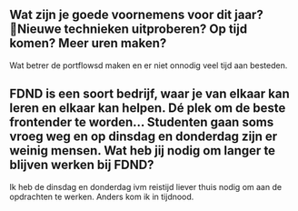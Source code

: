 ## Wat zijn je goede voornemens voor dit jaar? Nieuwe technieken uitproberen? Op tijd komen? Meer uren maken?
Wat betrer de portflowsd maken en er niet onnodig veel tijd aan besteden.

## FDND is een soort bedrijf, waar je van elkaar kan leren en elkaar kan helpen. Dé plek om de beste frontender te worden… Studenten gaan soms vroeg weg en op dinsdag en donderdag zijn er weinig mensen. Wat heb jij nodig om langer te blijven werken bij FDND?

Ik heb de dinsdag en donderdag ivm reistijd liever thuis nodig om aan de opdrachten te werken. Anders kom ik in tijdnood.

